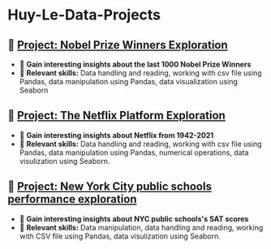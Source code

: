 # Huy-Le-Data-Projects

## 🔹 [Project: Nobel Prize Winners Exploration](./Nobel_Prize_Winners/)
- 🔗 **Gain interesting insights about the last 1000 Nobel Prize Winners**
- 🧠 **Relevant skills:**
Data handling and reading, working with csv file using Pandas, data manipulation using Pandas, data visualization using Seaborn

## 🔹 [Project: The Netflix Platform Exploration](./Netflix_movies/)
- 🔗 **Gain interesting insights about Netflix from 1942-2021**
- 🧠 **Relevant skills:**
Data handling and reading, working with csv file using Pandas, data manipulation using Pandas, numerical operations, data visulization using Seaborn.

## 🔹 [Project: New York City public schools performance exploration ](./NYC_Public_Schools_SAT/)
- 🔗 **Gain interesting insights about NYC public schools's SAT scores**
- 🧠 **Relevant skills:**
Data manipulation, data handling and reading, working with CSV file using Pandas, data visulization using Seaborn.
